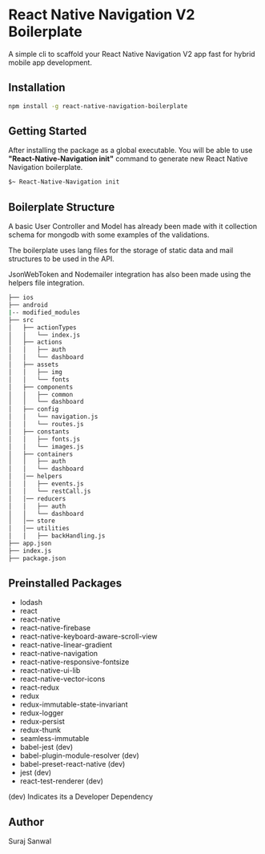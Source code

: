 # React Native Navigation V2 Boilerplate

A simple cli to scaffold your React Native Navigation V2 app fast for hybrid mobile app development. 

## Installation 

```bash
npm install -g react-native-navigation-boilerplate
```

## Getting Started

After installing the package as a global executable. You will be able to use **"React-Native-Navigation init"** command to generate new React Native Navigation boilerplate.

```bash
$~ React-Native-Navigation init
```

## Boilerplate Structure

A basic User Controller and Model has already been made with it collection schema for mongodb with some examples of the validations.

The boilerplate uses lang files for the storage of static data and mail structures to be used in the API.

JsonWebToken and Nodemailer integration has also been made using the helpers file integration.

```bash
├── ios
├── android
|-- modified_modules
├── src
│   ├── actionTypes
│   │   └── index.js
│   ├── actions
│   │   ├── auth
│   │   └── dashboard
│   ├── assets
│   │   ├── img
│   │   └── fonts
│   ├── components
│   │   ├── common
│   │   └── dashboard
│   ├── config
│   │   └── navigation.js
│   │   └── routes.js
│   ├── constants
│   │   ├── fonts.js
│   │   └── images.js
│   ├── containers
│   │   ├── auth
│   │   └── dashboard
│   │── helpers
│   │   ├── events.js
│   │   └── restCall.js
│   │── reducers
│   │   ├── auth
│   │   └── dashboard
│   │── store
│   │── utilities
│   │   ├── backHandling.js
├── app.json
├── index.js
├── package.json
```

## Preinstalled Packages

- lodash
- react
- react-native
- react-native-firebase
- react-native-keyboard-aware-scroll-view
- react-native-linear-gradient
- react-native-navigation
- react-native-responsive-fontsize
- react-native-ui-lib
- react-native-vector-icons
- react-redux
- redux
- redux-immutable-state-invariant
- redux-logger
- redux-persist
- redux-thunk
- seamless-immutable
- babel-jest (dev)
- babel-plugin-module-resolver (dev)
- babel-preset-react-native (dev)
- jest (dev)
- react-test-renderer (dev)

(dev) Indicates its a Developer Dependency

## Author 

Suraj Sanwal